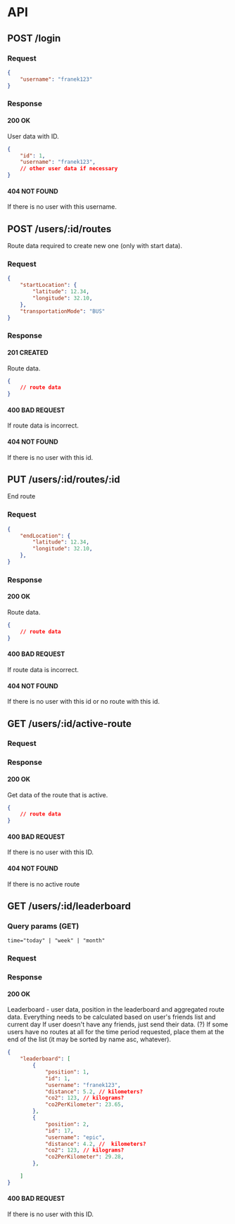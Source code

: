 # API

## POST /login
### Request
```json
{
    "username": "franek123"
}
```

### Response
#### 200 OK
User data with ID.
```json
{
    "id": 1,
    "username": "franek123",
    // other user data if necessary
}
```
#### 404 NOT FOUND
If there is no user with this username.

## POST /users/:id/routes
Route data required to create new one (only with start data).
### Request
```json
{
    "startLocation": {
        "latitude": 12.34,
        "longitude": 32.10,
    },
    "transportationMode": "BUS"
}
```

### Response
#### 201 CREATED
Route data.
```json
{
    // route data
}
```

#### 400 BAD REQUEST
If route data is incorrect.

#### 404 NOT FOUND
If there is no user with this id.

## PUT /users/:id/routes/:id
End route
### Request
```json
{
    "endLocation": {
        "latitude": 12.34,
        "longitude": 32.10,
    },
}
```

### Response
#### 200 OK
Route data.
```json
{
    // route data
}
```

#### 400 BAD REQUEST
If route data is incorrect.

#### 404 NOT FOUND
If there is no user with this id or no route with this id.

## GET /users/:id/active-route
### Request

### Response
#### 200 OK
Get data of the route that is active.
```json
{
    // route data
}
```

#### 400 BAD REQUEST
If there is no user with this ID.

#### 404 NOT FOUND
If there is no active route

## GET /users/:id/leaderboard
### Query params (GET)
```
time="today" | "week" | "month"
```
### Request

### Response
#### 200 OK
Leaderboard - user data, position in the leaderboard and aggregated route data.
Everything needs to be calculated based on user's friends list and current day
If user doesn't have any friends, just send their data.
(?) If some users have no routes at all for the time period requested, place them at the end of the list (it may be sorted by name asc, whatever).
```json
{
    "leaderboard": [
        {
            "position": 1,
            "id": 1,
            "username": "franek123",
            "distance": 5.2, // kilometers?
            "co2": 123, // kilograms?
            "co2PerKilometer": 23.65,
        },
        {
            "position": 2,
            "id": 17,
            "username": "epic",
            "distance": 4.2, //  kilometers?
            "co2": 123, // kilograms?
            "co2PerKilometer": 29.28,
        },

    ]
}
```

#### 400 BAD REQUEST
If there is no user with this ID.
